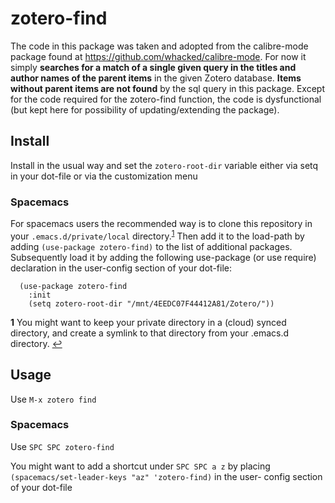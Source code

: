 # zotero-find
The code in this package was taken and adopted from the calibre-mode package found at https://github.com/whacked/calibre-mode. For now it simply **searches for a match of a single given query in the titles and author names of the parent items** in the given Zotero database. **Items without parent items are not found** by the sql query in this package. Except for the code required for the zotero-find function, the code is dysfunctional (but kept here for possibility of updating/extending the package).


## Install
Install in the usual way and set the `zotero-root-dir` variable either via setq in your dot-file or via the customization menu

### Spacemacs
For spacemacs users the recommended way is to clone this repository in your `.emacs.d/private/local` directory.<sup id="a1">[1](#f1)</sup> Then add it to the load-path by adding `(use-package zotero-find)` to the list of additional packages. Subsequently load it by adding the following use-package (or use require) declaration in the user-config section of your dot-file: 
```
  (use-package zotero-find
    :init
    (setq zotero-root-dir "/mnt/4EEDC07F44412A81/Zotero/"))
```

<b id="f1">1</b> You might want to keep your private directory in a (cloud) synced directory, and create a symlink to that directory from your .emacs.d directory. [↩](#a1)

## Usage
Use `M-x zotero find`

### Spacemacs
Use `SPC SPC zotero-find`

You might want to add a shortcut under `SPC SPC a z` by placing `(spacemacs/set-leader-keys "az" 'zotero-find)` in the user- config section of your dot-file
